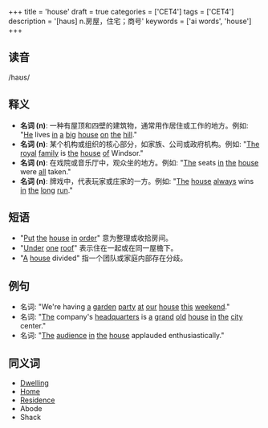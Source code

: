 +++
title = 'house'
draft = true
categories = ['CET4']
tags = ['CET4']
description = '[haus] n.房屋，住宅；商号'
keywords = ['ai words', 'house']
+++

## 读音
/haʊs/

## 释义
- **名词 (n)**: 一种有屋顶和四壁的建筑物，通常用作居住或工作的地方。例如: "[He](/post/he/) lives [in](/post/in/) [a](/post/a/) [big](/post/big/) [house](/post/house/) [on](/post/on/) [the](/post/the/) [hill](/post/hill/)."
- **名词 (n)**: 某个机构或组织的核心部分，如家族、公司或政府机构。例如: "[The](/post/the/) [royal](/post/royal/) [family](/post/family/) is [the](/post/the/) [house](/post/house/) [of](/post/of/) Windsor."
- **名词 (n)**: 在戏院或音乐厅中，观众坐的地方。例如: "[The](/post/the/) seats [in](/post/in/) [the](/post/the/) [house](/post/house/) were [all](/post/all/) taken."
- **名词 (n)**: 牌戏中，代表玩家或庄家的一方。例如: "[The](/post/the/) [house](/post/house/) [always](/post/always/) wins [in](/post/in/) [the](/post/the/) [long](/post/long/) [run](/post/run/)."

## 短语
- "[Put](/post/put/) [the](/post/the/) [house](/post/house/) [in](/post/in/) [order](/post/order/)" 意为整理或收拾房间。
- "[Under](/post/under/) [one](/post/one/) [roof](/post/roof/)" 表示住在一起或在同一屋檐下。
- "[A](/post/a/) [house](/post/house/) divided" 指一个团队或家庭内部存在分歧。

## 例句
- 名词: "We're having [a](/post/a/) [garden](/post/garden/) [party](/post/party/) [at](/post/at/) [our](/post/our/) [house](/post/house/) [this](/post/this/) [weekend](/post/weekend/)."
- 名词: "[The](/post/the/) company's [headquarters](/post/headquarters/) is [a](/post/a/) [grand](/post/grand/) [old](/post/old/) [house](/post/house/) [in](/post/in/) [the](/post/the/) [city](/post/city/) center."
- 名词: "[The](/post/the/) [audience](/post/audience/) [in](/post/in/) [the](/post/the/) [house](/post/house/) applauded enthusiastically."

## 同义词
- [Dwelling](/post/dwelling/)
- [Home](/post/home/)
- [Residence](/post/residence/)
- Abode
- Shack
